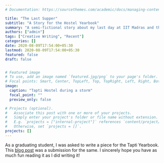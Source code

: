 ```yaml
---
# Documentation: https://sourcethemes.com/academic/docs/managing-content/

title: "The Last Supper"
subtitle: "A Story for the Hostel Yearbook"
summary: "A semi-fictional story about my last day at IIT Madras and the feeling of loss, longing and nostalgia of those last few hours."
authors: ["admin"]
tags: ["Creative Writing", "Recent"]
categories: []
date: 2020-08-09T17:54:00+05:30
lastmod: 2020-08-09T17:54:00+05:30
featured: false
draft: false


# Featured image
# To use, add an image named `featured.jpg/png` to your page's folder.
# Focal points: Smart, Center, TopLeft, Top, TopRight, Left, Right, BottomLeft, Bottom, BottomRight.
image:
  caption: "Tapti Hostel during a storm"
  focal_point: ""
  preview_only: false

# Projects (optional).
#   Associate this post with one or more of your projects.
#   Simply enter your project's folder or file name without extension.
#   E.g. `projects = ["internal-project"]` references `content/project/deep-learning/index.md`.
#   Otherwise, set `projects = []`.
projects: []
---
```


As a graduating student, I was asked to write a piece for the Tapti Yearbook. This [blog post](https://medium.com/@milind.blaze9/the-last-supper-441bfbe24604) was a submission for the same. I sincerely hope you have as much fun reading it as I did writing it! 

	